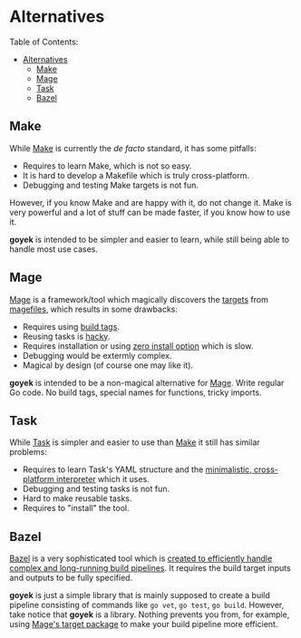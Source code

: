 # Alternatives

Table of Contents:

- [Alternatives](#alternatives)
  - [Make](#make)
  - [Mage](#mage)
  - [Task](#task)
  - [Bazel](#bazel)

## Make

While [Make](https://www.gnu.org/software/make/) is currently
the _de facto_ standard, it has some pitfalls:

- Requires to learn Make, which is not so easy.
- It is hard to develop a Makefile which is truly cross-platform.
- Debugging and testing Make targets is not fun.

However, if you know Make and are happy with it, do not change it.
Make is very powerful and a lot of stuff can be made faster,
if you know how to use it.

**goyek** is intended to be simpler and easier to learn,
while still being able to handle most use cases.

## Mage

[Mage](https://github.com/magefile/mage) is a framework/tool which magically discovers
the [targets](https://magefile.org/targets/) from [magefiles](https://magefile.org/magefiles/),
which results in some drawbacks:

- Requires using [build tags](https://magefile.org/magefiles/).
- Reusing tasks is [hacky](https://magefile.org/importing/).
- Requires installation or using [zero install option](https://magefile.org/zeroinstall/)
  which is slow.
- Debugging would be extermly complex.
- Magical by design (of course one may like it).

**goyek** is intended to be a non-magical alternative for [Mage](https://github.com/magefile/mage).
Write regular Go code. No build tags, special names for functions, tricky imports.

## Task

While [Task](https://taskfile.dev/) is simpler and easier to use
than [Make](https://www.gnu.org/software/make/) it still has similar problems:

- Requires to learn Task's YAML structure and
  the [minimalistic, cross-platform interpreter](https://github.com/mvdan/sh#gosh)
  which it uses.
- Debugging and testing tasks is not fun.
- Hard to make reusable tasks.
- Requires to "install" the tool.

## Bazel

[Bazel](https://bazel.build/) is a very sophisticated tool which is
[created to efficiently handle complex and long-running build pipelines](https://en.wikipedia.org/wiki/Bazel_(software)#Rationale).
It requires the build target inputs and outputs to be fully specified.

**goyek** is just a simple library that is mainly supposed to create a build pipeline
consisting of commands like `go vet`, `go test`, `go build`.
However, take notice that **goyek** is a library. Nothing prevents you from,
for example, using [Mage's target package](https://pkg.go.dev/github.com/magefile/mage/target)
to make your build pipeline more efficient.
